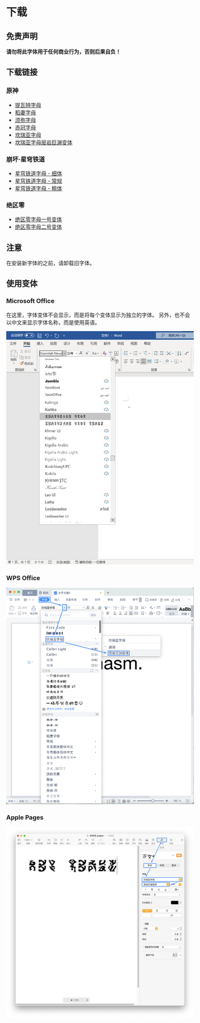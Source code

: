 # 下载

## 免责声明

**请勿将此字体用于任何商业行为，否则后果自负！**

## 下载链接

### 原神

- [提瓦特字母](font/genshin-impact/TeyvatNeue-Regular-1.002.otf)
- [稻妻字母](font/genshin-impact/InazumaNeue-Regular-1.000.otf)
- [须弥字母](font/genshin-impact/SumeruNeue-Regular-0.007.otf)
- [赤冠字母](font/genshin-impact/DeshretNeue-Regular-1.002.otf)
- [坎瑞亚字母](font/genshin-impact/KhaenriahNeue-Regular-2.000.otf)
- [坎瑞亚字母层岩巨渊变体](font/genshin-impact/KhaenriahNeue-Chasm-2.000.otf)

### 崩坏·星穹铁道

- [星穹铁道字母 - 细体](font/honkai-star-rail/StarRailNeue-Thin-0.101.otf)
- [星穹铁道字母 - 常规](font/honkai-star-rail/StarRailNeue-Regular-0.101.otf)
- [星穹铁道字母 - 粗体](font/honkai-star-rail/StarRailNeue-Bold-0.101.otf)

### 绝区零

- [绝区零字母一号变体](font/zenless-zone-zero/ZZZNeue-VariantA-0.003.otf)
- [绝区零字母二号变体](font/zenless-zone-zero/ZZZNeue-VariantB-0.003.otf)

## 注意

在安装新字体的之前，请卸载旧字体。

## 使用变体

### Microsoft Office

在这里，字体变体不会显示，而是将每个变体显示为独立的字体。
另外，也不会以中文来显示字体名称，而是使用英语。

![在 Microsoft Office 中使用变体](font-variant-in-ms-office.png)

### WPS Office

![在 WPS 中使用变体](font-variant-in-wps.png)

### Apple Pages

![在苹果的 Pages 中使用变体](font-variant-in-pages.png)
